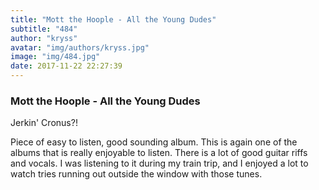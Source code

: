 ```yaml
---
title: "Mott the Hoople - All the Young Dudes"
subtitle: "484"
author: "kryss"
avatar: "img/authors/kryss.jpg"
image: "img/484.jpg"
date: 2017-11-22 22:27:39
---
```


### Mott the Hoople - All the Young Dudes
Jerkin' Cronus?!

Piece of easy to listen, good sounding album. This is again one of the albums that is really enjoyable to listen. There is a lot of good guitar riffs and vocals. I was listening to it during my train trip, and I enjoyed a lot to watch tries running out outside the window with those tunes.

